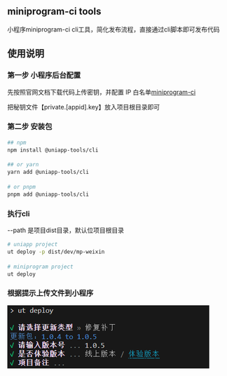 ## miniprogram-ci tools

小程序miniprogram-ci cli工具，简化发布流程，直接通过cli脚本即可发布代码

## 使用说明

### 第一步 小程序后台配置
先按照官网文档下载代码上传密钥，并配置 IP 白名单[miniprogram-ci](https://developers.weixin.qq.com/miniprogram/dev/devtools/ci.html#%E6%A6%82%E8%BF%B0)

把秘钥文件【private.[appid].key】放入项目根目录即可

### 第二步 安装包

```bash
## npm
npm install @uniapp-tools/cli

## or yarn
yarn add @uniapp-tools/cli

# or pnpm
pnpm add @uniapp-tools/cli
```

### 执行cli
--path 是项目dist目录，默认位项目根目录
```bash
# uniapp project
ut deploy -p dist/dev/mp-weixin

# miniprogram project
ut deploy
```

### 根据提示上传文件到小程序
![image](examples/miniapp/image.png)